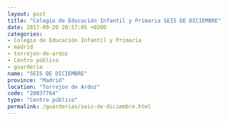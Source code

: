 ```yaml
---
layout: post
title: "Colegio de Educación Infantil y Primaria SEIS DE DICIEMBRE"
date: 2017-09-20 20:57:05 +0200
categories:
- Colegio de Educación Infantil y Primaria
- madrid
- torrejon-de-ardoz
- Centro público
- guarderia
name: "SEIS DE DICIEMBRE"
province: "Madrid"
location: "Torrejon de Ardoz"
code: "28037764"
type: "Centro público"
permalink: /guarderias/seis-de-diciembre.html
---
```

